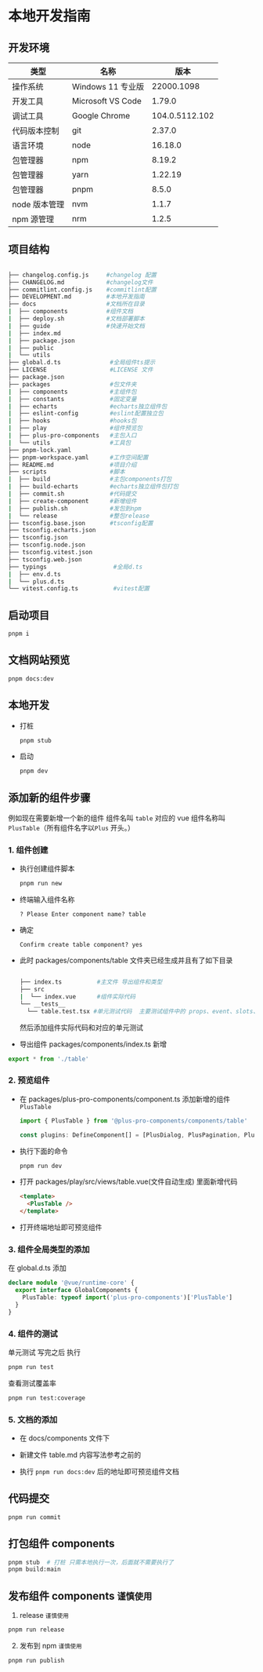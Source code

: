 # 本地开发指南

## 开发环境

| 类型          | 名称              | 版本           |
| ------------- | ----------------- | -------------- |
| 操作系统      | Windows 11 专业版 | 22000.1098     |
| 开发工具      | Microsoft VS Code | 1.79.0         |
| 调试工具      | Google Chrome     | 104.0.5112.102 |
| 代码版本控制  | git               | 2.37.0         |
| 语言环境      | node              | 16.18.0        |
| 包管理器      | npm               | 8.19.2         |
| 包管理器      | yarn              | 1.22.19        |
| 包管理器      | pnpm              | 8.5.0          |
| node 版本管理 | nvm               | 1.1.7          |
| npm 源管理    | nrm               | 1.2.5          |

## 项目结构

```sh

├── changelog.config.js     #changelog 配置
├── CHANGELOG.md            #changelog文件
├── commitlint.config.js    #commitlint配置
├── DEVELOPMENT.md          #本地开发指南
├── docs                    #文档所在目录
|  ├── components           #组件文档
|  ├── deploy.sh            #文档部署脚本
|  ├── guide                #快速开始文档
|  ├── index.md
|  ├── package.json
|  ├── public
|  └── utils
├── global.d.ts              #全局组件ts提示
├── LICENSE                  #LICENSE 文件
├── package.json
├── packages                 #包文件夹
|  ├── components            #主组件包
|  ├── constants             #固定变量
|  ├── echarts               #echarts独立组件包
|  ├── eslint-config         #eslint配置独立包
|  ├── hooks                 #hooks包
|  ├── play                  #组件预览包
|  ├── plus-pro-components   #主包入口
|  └── utils                 #工具包
├── pnpm-lock.yaml
├── pnpm-workspace.yaml      #工作空间配置
├── README.md                #项目介绍
├── scripts                  #脚本
|  ├── build                 #主包components打包
|  ├── build-echarts         #echarts独立组件包打包
|  ├── commit.sh             #代码提交
|  ├── create-component      #新增组件
|  ├── publish.sh            #发包到npm
|  └── release               #整包release
├── tsconfig.base.json       #tsconfig配置
├── tsconfig.echarts.json
├── tsconfig.json
├── tsconfig.node.json
├── tsconfig.vitest.json
├── tsconfig.web.json
├── typings                   #全局d.ts
|  ├── env.d.ts
|  └── plus.d.ts
└── vitest.config.ts          #vitest配置

```

## 启动项目

```sh
pnpm i
```

## 文档网站预览

```sh
pnpm docs:dev
```

## 本地开发

- 打桩

  ```sh
  pnpm stub
  ```

- 启动

  ```sh
  pnpm dev
  ```

## 添加新的组件步骤

例如现在需要新增一个新的组件 组件名叫 `table` 对应的 vue 组件名称叫 `PlusTable`（所有组件名字以`Plus` 开头。）

### 1. 组件创建

- 执行创建组件脚本

  ```sh
  pnpm run new
  ```

- 终端输入组件名称

  ```
  ? Please Enter component name? table
  ```

- 确定

  ```
  Confirm create table component? yes
  ```

- 此时 packages/components/table 文件夹已经生成并且有了如下目录

  ```sh

  ├── index.ts          #主文件 导出组件和类型
  ├── src
  |  └── index.vue      #组件实际代码
  └── __tests__
    └── table.test.tsx #单元测试代码  主要测试组件中的 props、event、slots、样式、CSS class 名、生命周期钩子，和其他相关的问题。
  ```

  然后添加组件实际代码和对应的单元测试

- 导出组件
  packages/components/index.ts 新增

```ts
export * from './table'
```

### 2. 预览组件

- 在 packages/plus-pro-components/component.ts 添加新增的组件 `PlusTable`

  ```js
  import { PlusTable } from '@plus-pro-components/components/table'

  const plugins: DefineComponent[] = [PlusDialog, PlusPagination, PlusTable]
  ```

- 执行下面的命令

  ```sh
  pnpm run dev
  ```

- 打开 packages/play/src/views/table.vue(文件自动生成) 里面新增代码

  ```html
  <template>
    <PlusTable />
  </template>
  ```

- 打开终端地址即可预览组件

### 3. 组件全局类型的添加

在 global.d.ts 添加

```ts
declare module '@vue/runtime-core' {
  export interface GlobalComponents {
    PlusTable: typeof import('plus-pro-components')['PlusTable']
  }
}
```

### 4. 组件的测试

单元测试 写完之后 执行

```sh
pnpm run test
```

查看测试覆盖率

```sh
pnpm run test:coverage
```

### 5. 文档的添加

- 在 docs/components 文件下

- 新建文件 table.md 内容写法参考之前的

- 执行 `pnpm run docs:dev` 后的地址即可预览组件文档

## 代码提交

```sh
pnpm run commit
```

## 打包组件 components

```sh
pnpm stub  # 打桩 只需本地执行一次，后面就不需要执行了
pnpm build:main
```

## 发布组件 components `谨慎使用`

1. release `谨慎使用`

```sh
pnpm run release
```

2. 发布到 npm `谨慎使用`

```sh
pnpm run publish
```
